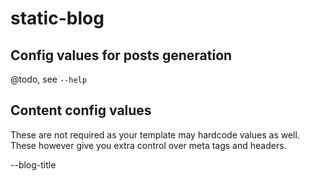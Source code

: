# static-blog

## Config values for posts generation

@todo, see `--help`

## Content config values

These are not required as your template may hardcode values as well. These however give you extra control over meta tags
and headers.

--blog-title <title> - blog title, usually used as meta title, `<h1>` tag or homepage header 
--blog-title-tag <title> - blog title, that is used on filter-by-tag page, should contain `%tag%` sub-variable, ie:
                           `Posts tagged with %tag%` 
--blog-lang <language> - blog language, for `<html>` tag attribute 
